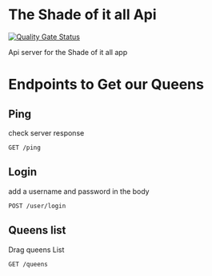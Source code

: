 # The Shade of it all Api

[![Quality Gate Status](https://sonarcloud.io/api/project_badges/measure?project=isdi-coders-2023_Nary-Lozano-Final-Project-back-202304-bcn&metric=alert_status)](https://sonarcloud.io/summary/new_code?id=isdi-coders-2023_Nary-Lozano-Final-Project-back-202304-bcn)

Api server for the Shade of it all app

# Endpoints to Get our Queens

## Ping

check server response

```
GET /ping
```

## Login

add a username and password in the body

```
POST /user/login
```

## Queens list

Drag queens List

```
GET /queens
```
